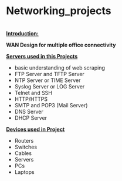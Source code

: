 # Networking_projects

<br>
<span style="text-decoration: underline;"><strong>Introduction:</strong></span>

<b>WAN Design for multiple office connectivity</b>

<span style="text-decoration: underline;"><strong>Servers used in this Projects</strong></span>
<ul>
	<li>basic understanding of web scraping</li>
	<li>FTP Server and TFTP Server</li>
  <li>NTP Server or TIME Server</li>
  <li>Syslog Server or LOG Server</li>
  <li>Telnet and SSH</li>
  <li>HTTP/HTTPS</li>
  <li>SMTP and POP3 (Mail Server)</li>
  <li>DNS Server</li>
  <li>DHCP Server</li>

</ul>
<span style="text-decoration: underline;"><strong>Devices used in Project</strong></span>
<ul>
		<li>Routers</li>
	  <li>Switches</li>
 	  <li>Cables</li>
	  <li>Servers</li>
	  <li>PCs</li>
	  <li>Laptops</li>


</ul>
